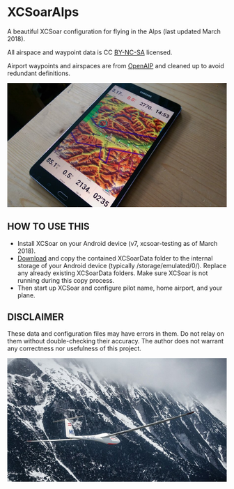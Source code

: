 # XCSoarAlps
A beautiful XCSoar configuration for flying in the Alps (last updated March 2018).

All airspace and waypoint data is CC [BY-NC-SA](http://creativecommons.org/licenses/by-nc-sa/3.0/) licensed.

Airport waypoints and airspaces are from [OpenAIP](http://www.openaip.net) and cleaned up to avoid redundant definitions.

![img](img/IMG_20160415_145311.jpg)

HOW TO USE THIS
---------------
- Install XCSoar on your Android device (v7, xcsoar-testing as of March 2018).
- [Download](https://github.com/stefanix/XCSoarAlps/archive/master.zip) and copy the contained XCSoarData folder to the internal storage of your Android device (typically /storage/emulated/0/). Replace any already existing XCSoarData folders. Make sure XCSoar is not running during this copy process.
- Then start up XCSoar and configure pilot name, home airport, and your plane.


DISCLAIMER
----------
These data and configuration files may have errors in them. Do not relay on them without double-checking their accuracy. The author does not warrant any correctness nor usefulness of this project.

![img](img/DSC01872-01.jpeg)
